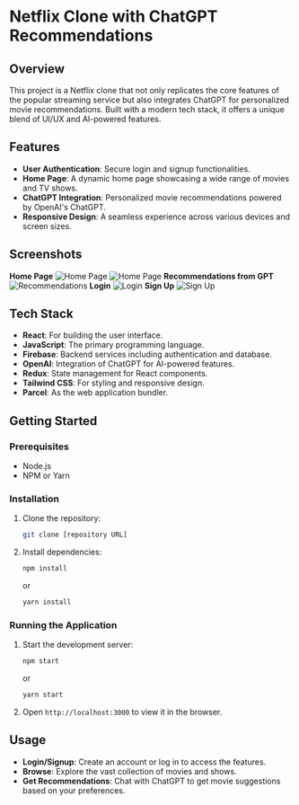 # Netflix Clone with ChatGPT Recommendations

## Overview

This project is a Netflix clone that not only replicates the core features of the popular streaming service but also integrates ChatGPT for personalized movie recommendations. Built with a modern tech stack, it offers a unique blend of UI/UX and AI-powered features.

## Features

- **User Authentication**: Secure login and signup functionalities.
- **Home Page**: A dynamic home page showcasing a wide range of movies and TV shows.
- **ChatGPT Integration**: Personalized movie recommendations powered by OpenAI's ChatGPT.
- **Responsive Design**: A seamless experience across various devices and screen sizes.

## Screenshots

**Home Page**
![Home Page](<Screenshot 2023-12-20 at 11.23.04 PM.png>)
![Home Page](<Screenshot 2023-12-20 at 11.23.28 PM.png>)
**Recommendations from GPT**
![Recommendations](<Screenshot 2023-12-20 at 11.22.15 PM.png>)
**Login**
![Login](<Screenshot 2023-12-20 at 11.23.40 PM.png>)
**Sign Up**
![Sign Up](<Screenshot 2023-12-20 at 11.23.49 PM.png>)

## Tech Stack

- **React**: For building the user interface.
- **JavaScript**: The primary programming language.
- **Firebase**: Backend services including authentication and database.
- **OpenAI**: Integration of ChatGPT for AI-powered features.
- **Redux**: State management for React components.
- **Tailwind CSS**: For styling and responsive design.
- **Parcel**: As the web application bundler.

## Getting Started

### Prerequisites

- Node.js
- NPM or Yarn

### Installation

1. Clone the repository:
   ```bash
   git clone [repository URL]
   ```
2. Install dependencies:
   ```bash
   npm install
   ```
   or
   ```bash
   yarn install
   ```

### Running the Application

1. Start the development server:
   ```bash
   npm start
   ```
   or
   ```bash
   yarn start
   ```
2. Open `http://localhost:3000` to view it in the browser.

## Usage

- **Login/Signup**: Create an account or log in to access the features.
- **Browse**: Explore the vast collection of movies and shows.
- **Get Recommendations**: Chat with ChatGPT to get movie suggestions based on your preferences.
